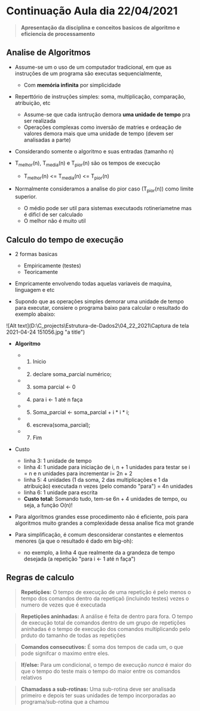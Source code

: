 # Continuação Aula dia 22/04/2021
>**Apresentação da disciplina e conceitos basicos de algoritmo e eficiencia de processamento**

## Analise de Algoritmos

* Assume-se um o uso de um computador tradicional, em que as instruções de um programa são executas sequencialmente,

    * Com **memória infinita** por simplicidade

* Reperttório de instruções simples: soma, multiplicação, comparação, atribuição, etc
    * Assume-se que cada isntrução demora **uma unidade de tempo** pra ser realizada
    * Operações complexas como inversão de matries e ordeação de valores demora mais que uma unidade de tempo (devem ser analisadas a parte)

* Considerando somente o algoritmo e suas entradas (tamanho n)
* T<sub>melhor</sub>(n), T<sub>media</sub>(n) e T<sub>pior</sub>(n) são os tempos de execução
    * T<sub>melhor</sub>(n) <= T<sub>media</sub>(n) <= T<sub>pior</sub>(n)


* Normalmente consideramos a analise do pior caso (T<sub>pior</sub>(n)) como limite superior. 
    * O médio pode ser util para sistemas executaods rotineriametne mas é dificl de ser calculado
    * O melhor não é muito util

## Calculo do tempo de execução

* 2 formas basicas
    * Empiricamente (testes)
    * Teoricamente

* Empricamente envolvendo todas aquelas variaveis de maquina, linguagem e etc

* Supondo que as operações simples demorar uma unidade de tempo para executar, consiere o programa baixo para calcular o resultado do exemplo abaixo:

![Alt text](D:\C_projects\Estrutura-de-Dados2\04_22_2021\Captura de tela 2021-04-24 151056.jpg "a title")

* **Algoritmo**
    * 1. Inicio
    * 2. declare soma_parcial numérico;
    * 3. soma parcial <- 0 
    * 4. para i <- 1 até n faça
    * 5. Soma_parcial <- soma_parcial + i * i * i;
    * 6. escreva(soma_parcial);
    * 7. Fim

* Custo
    * linha 3: 1 unidade de tempo
    * linha 4: 1 unidade para iniciação de i, n + 1 unidades para testar se i = n e n unidades para incrementar i= 2n + 2
    * linha 5: 4 unidades (1 da soma, 2 das multiplicações e 1 da atribuição) executada n vezes (pelo comando "para") = 4n unidades
    * linha 6: 1 unidade para escrita
    * **Custo total:** Somando tudo, tem-se 6n + 4 unidades de tempo, ou seja, a função O(n)!

* Para algoritmos grandes esse procedimento não é eficiente, pois para algoritmos muito grandes a complexidade dessa analise fica mot grande

* Para simplificação, é comum desconsiderar constantes e elementos menores (ja que o resultado é dado em big-oh):
    * no exemplo, a linha 4 que realmente da a grandeza de tempo desejada (a repetição "para i <- 1 até n faça")

## Regras de calculo        

> **Repetições:** O tempo de execução de uma repetição é pelo menos o tempo dos comandos dentro da repetiçaõ (incluindo testes) vezes o numero de vezes que é executada

> **Repetições aninhadas:** A análise é feita de dentro para fora. O tempo de execução total de comandos dentro de um grupo de repetições aninhadas é o tempo de execução dos comandos multiplicando pelo prduto do tamanho de todas as repetições

> **Comandos consecutivos:** É soma dos tempos de cada um, o que pode signifcar o maximo entre eles. 

> **If/else:** Para um condicional, o tempo de execução *nunca* é maior do que o tempo do teste mais o tempo do maior entre os comandos relativos

> **Chamadass a sub-rotinas:** Uma sub-rotina deve ser analisada primeiro e depois ter suas unidades de tempo incorporadas ao programa/sub-rotina que a chamou